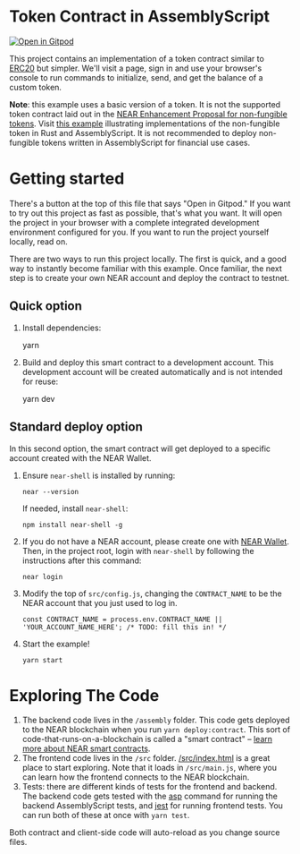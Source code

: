 Token Contract in AssemblyScript
================================

[![Open in Gitpod](https://gitpod.io/button/open-in-gitpod.svg)](https://gitpod.io/#https://github.com/near-examples/token-contract-as)

<!-- MAGIC COMMENT: DO NOT DELETE! Everything above this line is hidden on NEAR Examples page -->

This project contains an implementation of a token contract similar to [ERC20](https://theethereum.wiki/w/index.php/ERC20_Token_Standard) but simpler. We'll visit a page, sign in and use your browser's console to run commands to initialize, send, and get the balance of a custom token.

**Note**: this example uses a basic version of a token. It is not the supported token contract laid out in the [NEAR Enhancement Proposal for non-fungible tokens](https://github.com/nearprotocol/NEPs/pull/4).
Visit [this example](https://github.com/near-examples/NFT) illustrating implementations of the non-fungible token in Rust and AssemblyScript. It is not recommended to deploy non-fungible tokens written in AssemblyScript for financial use cases.


Getting started
===============

There's a button at the top of this file that says "Open in Gitpod." If you want to try out this project as fast as possible, that's what you want. It will open the project in your browser with a complete integrated development environment configured for you. If you want to run the project yourself locally, read on.

There are two ways to run this project locally. The first is quick, and a good way to instantly become familiar with this example. Once familiar, the next step is to create your own NEAR account and deploy the contract to testnet.


Quick option
---------------

1. Install dependencies:

    yarn

2. Build and deploy this smart contract to a development account. This development account will be created automatically and is not intended for reuse:

    yarn dev


Standard deploy option
----------------------

In this second option, the smart contract will get deployed to a specific account created with the NEAR Wallet.

1. Ensure `near-shell` is installed by running:

       near --version

   If needed, install `near-shell`:

       npm install near-shell -g

2. If you do not have a NEAR account, please create one with [NEAR Wallet](https://wallet.nearprotocol.com). Then, in the project root, login with `near-shell` by following the instructions after this command:

       near login

3. Modify the top of `src/config.js`, changing the `CONTRACT_NAME` to be the NEAR account that you just used to log in.

       const CONTRACT_NAME = process.env.CONTRACT_NAME || 'YOUR_ACCOUNT_NAME_HERE'; /* TODO: fill this in! */

4. Start the example!

       yarn start


Exploring The Code
==================

1. The backend code lives in the `/assembly` folder. This code gets deployed to
   the NEAR blockchain when you run `yarn deploy:contract`. This sort of
   code-that-runs-on-a-blockchain is called a "smart contract" – [learn more
   about NEAR smart contracts][smart contract docs].
2. The frontend code lives in the `/src` folder.
   [/src/index.html](/src/index.html) is a great place to start exploring. Note
   that it loads in `/src/main.js`, where you can learn how the frontend
   connects to the NEAR blockchain.
3. Tests: there are different kinds of tests for the frontend and backend. The
   backend code gets tested with the [asp] command for running the backend
   AssemblyScript tests, and [jest] for running frontend tests. You can run
   both of these at once with `yarn test`.

Both contract and client-side code will auto-reload as you change source files.

  [smart contract docs]: https://docs.nearprotocol.com/docs/roles/developer/contracts/assemblyscript
  [asp]: https://www.npmjs.com/package/@as-pect/cli
  [jest]: https://jestjs.io/
